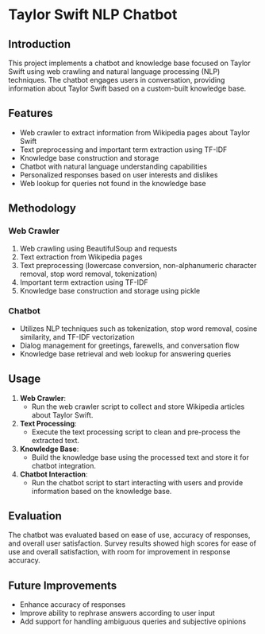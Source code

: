 # Taylor Swift NLP Chatbot

## Introduction
This project implements a chatbot and knowledge base focused on Taylor Swift using web crawling and natural language processing (NLP) techniques. The chatbot engages users in conversation, providing information about Taylor Swift based on a custom-built knowledge base.

## Features
- Web crawler to extract information from Wikipedia pages about Taylor Swift
- Text preprocessing and important term extraction using TF-IDF
- Knowledge base construction and storage
- Chatbot with natural language understanding capabilities
- Personalized responses based on user interests and dislikes
- Web lookup for queries not found in the knowledge base

## Methodology

### Web Crawler
1. Web crawling using BeautifulSoup and requests
2. Text extraction from Wikipedia pages
3. Text preprocessing (lowercase conversion, non-alphanumeric character removal, stop word removal, tokenization)
4. Important term extraction using TF-IDF
5. Knowledge base construction and storage using pickle

### Chatbot
- Utilizes NLP techniques such as tokenization, stop word removal, cosine similarity, and TF-IDF vectorization
- Dialog management for greetings, farewells, and conversation flow
- Knowledge base retrieval and web lookup for answering queries

## Usage

1. **Web Crawler**: 
   - Run the web crawler script to collect and store Wikipedia articles about Taylor Swift.
2. **Text Processing**: 
   - Execute the text processing script to clean and pre-process the extracted text.
3. **Knowledge Base**: 
   - Build the knowledge base using the processed text and store it for chatbot integration.
4. **Chatbot Interaction**: 
   - Run the chatbot script to start interacting with users and provide information based on the knowledge base.

## Evaluation
The chatbot was evaluated based on ease of use, accuracy of responses, and overall user satisfaction. Survey results showed high scores for ease of use and overall satisfaction, with room for improvement in response accuracy.

## Future Improvements
- Enhance accuracy of responses
- Improve ability to rephrase answers according to user input
- Add support for handling ambiguous queries and subjective opinions
